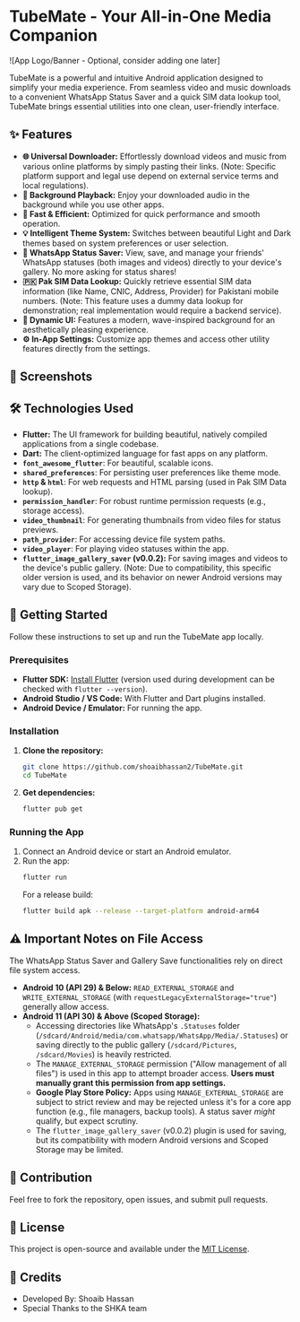 # TubeMate - Your All-in-One Media Companion

![App Logo/Banner - Optional, consider adding one later]
<!-- You can add a screenshot or a GIF of your app here for visual appeal. -->
<!-- Example: <p align="center"><img src="path/to/your/screenshot.png" alt="TubeMate App Screenshot" width="auto"></p> -->

TubeMate is a powerful and intuitive Android application designed to simplify your media experience. From seamless video and music downloads to a convenient WhatsApp Status Saver and a quick SIM data lookup tool, TubeMate brings essential utilities into one clean, user-friendly interface.

## ✨ Features

*   **🌐 Universal Downloader:** Effortlessly download videos and music from various online platforms by simply pasting their links. (Note: Specific platform support and legal use depend on external service terms and local regulations).
*   **🎵 Background Playback:** Enjoy your downloaded audio in the background while you use other apps.
*   **🚀 Fast & Efficient:** Optimized for quick performance and smooth operation.
*   **💡 Intelligent Theme System:** Switches between beautiful Light and Dark themes based on system preferences or user selection.
*   **📱 WhatsApp Status Saver:** View, save, and manage your friends' WhatsApp statuses (both images and videos) directly to your device's gallery. No more asking for status shares!
*   **🇵🇰 Pak SIM Data Lookup:** Quickly retrieve essential SIM data information (like Name, CNIC, Address, Provider) for Pakistani mobile numbers. (Note: This feature uses a dummy data lookup for demonstration; real implementation would require a backend service).
*   **🌊 Dynamic UI:** Features a modern, wave-inspired background for an aesthetically pleasing experience.
*   **⚙️ In-App Settings:** Customize app themes and access other utility features directly from the settings.

## 📸 Screenshots

<!-- After you install the app on a device/emulator, take some good screenshots and add them here. -->
<!-- Example: -->
<!-- <p align="center"> -->
<!--   <img src="screenshots/screenshot_home.png" width="30%" alt="Home Screen"> -->
<!--   <img src="screenshots/screenshot_status_saver.png" width="30%" alt="WhatsApp Status Saver"> -->
<!--   <img src="screenshots/screenshot_settings.png" width="30%" alt="Settings Screen"> -->
<!-- </p> -->

## 🛠️ Technologies Used

*   **Flutter:** The UI framework for building beautiful, natively compiled applications from a single codebase.
*   **Dart:** The client-optimized language for fast apps on any platform.
*   **`font_awesome_flutter`**: For beautiful, scalable icons.
*   **`shared_preferences`**: For persisting user preferences like theme mode.
*   **`http` & `html`**: For web requests and HTML parsing (used in Pak SIM Data lookup).
*   **`permission_handler`**: For robust runtime permission requests (e.g., storage access).
*   **`video_thumbnail`**: For generating thumbnails from video files for status previews.
*   **`path_provider`**: For accessing device file system paths.
*   **`video_player`**: For playing video statuses within the app.
*   **`flutter_image_gallery_saver` (v0.0.2):** For saving images and videos to the device's public gallery. (Note: Due to compatibility, this specific older version is used, and its behavior on newer Android versions may vary due to Scoped Storage).

## 🚀 Getting Started

Follow these instructions to set up and run the TubeMate app locally.

### Prerequisites

*   **Flutter SDK:** [Install Flutter](https://flutter.dev/docs/get-started/install) (version used during development can be checked with `flutter --version`).
*   **Android Studio / VS Code:** With Flutter and Dart plugins installed.
*   **Android Device / Emulator:** For running the app.

### Installation

1.  **Clone the repository:**
    ```bash
    git clone https://github.com/shoaibhassan2/TubeMate.git
    cd TubeMate
    ```

2.  **Get dependencies:**
    ```bash
    flutter pub get
    ```

### Running the App

1.  Connect an Android device or start an Android emulator.
2.  Run the app:
    ```bash
    flutter run
    ```
    For a release build:
    ```bash
    flutter build apk --release --target-platform android-arm64
    ```

## ⚠️ Important Notes on File Access

The WhatsApp Status Saver and Gallery Save functionalities rely on direct file system access.
*   **Android 10 (API 29) & Below:** `READ_EXTERNAL_STORAGE` and `WRITE_EXTERNAL_STORAGE` (with `requestLegacyExternalStorage="true"`) generally allow access.
*   **Android 11 (API 30) & Above (Scoped Storage):**
    *   Accessing directories like WhatsApp's `.Statuses` folder (`/sdcard/Android/media/com.whatsapp/WhatsApp/Media/.Statuses`) or saving directly to the public gallery (`/sdcard/Pictures`, `/sdcard/Movies`) is heavily restricted.
    *   The `MANAGE_EXTERNAL_STORAGE` permission ("Allow management of all files") is used in this app to attempt broader access. **Users must manually grant this permission from app settings.**
    *   **Google Play Store Policy:** Apps using `MANAGE_EXTERNAL_STORAGE` are subject to strict review and may be rejected unless it's for a core app function (e.g., file managers, backup tools). A status saver *might* qualify, but expect scrutiny.
    *   The `flutter_image_gallery_saver` (v0.0.2) plugin is used for saving, but its compatibility with modern Android versions and Scoped Storage may be limited.

## 🤝 Contribution

Feel free to fork the repository, open issues, and submit pull requests.

## 📄 License

This project is open-source and available under the [MIT License](LICENSE).

## 🙏 Credits

*   Developed By: Shoaib Hassan
*   Special Thanks to the SHKA team
